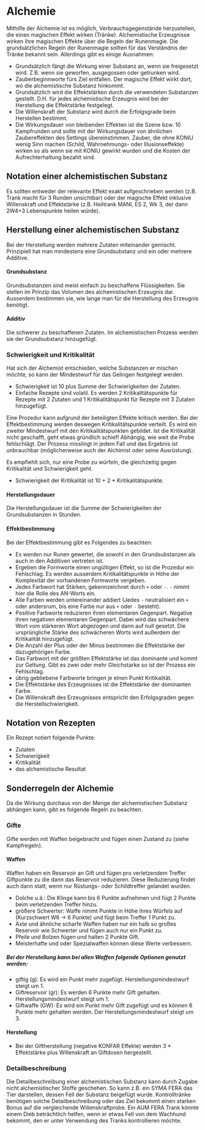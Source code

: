 # Alchemie

Mithilfe der Alchemie ist es möglich, Verbrauchsgegenstände herzustellen, die einen magischen Effekt wirken (Tränke).
Alchemistische Erzeugnisse wirken ihre magischen Effekte über die Regeln der Runenmagie. Die grundsätzlichen Regeln
der Runenmagie sollten für das Verständnis der Tränke bekannt sein. Allerdings gibt es einige Ausnahmen:

* Grundsätzlich fängt die Wirkung einer Substanz an, wenn sie freigesetzt wird. Z.B. wenn sie geworfen, ausgegossen
oder getrunken wird.
* Zauberbeginnworte fürs Ziel entfallen. Der magische Effekt wirkt dort, wo die alchemistische Substanz hinkommt.
* Grundsätzlich wird die Effektstärken durch die verwendeten Substanzen gestellt. D.H. für jedes alchemistische
Erzeugnis wird bei der Herstellung die Effektstärke festgelegt.
* Die Willenskraft der Substanz wird durch die Erfolgsgrade beim Herstellen bestimmt.
* Die Wirkungsdauer von bleibenden Effekten ist die Szene bzw. 10 Kampfrunden und sollte mit der Wirkungsdauer von
ähnlichen Zaubereffekten des Settings übereinstimmen. Zauber, die ohne KONIU wenig Sinn machen (Schild, Wahrnehmungs-
oder Illusionseffekte) wirken so als wenn sie mit KONIU gewirkt wurden und die Kosten der Aufrechterhaltung bezahlt
sind.

## Notation einer alchemistischen Substanz

Es sollten entweder der relevante Effekt exakt aufgeschrieben werden (z.B. Trank macht für 3 Runden unsichtbar) oder
der magische Effekt inklusive Willenskraft und Effektstärke (z.B. Heiltrank MANI, ES 2, Wk 3, der dann 2W4+3
Lebenspunkte heilen würde).

## Herstellung einer alchemistischen Substanz

Bei der Herstellung werden mehrere Zutaten miteinander gemischt. Prinzipiell hat man mindestens eine Grundsubstanz und
ein oder mehrere Additive.

#### Grundsubstanz

Grundsubstanzen sind meist einfach zu beschaffene Flüssigkeiten. Sie stellen im Prinzip das Volumen des
alchemistischen Erzeugnis dar. Ausserdem bestimmen sie, wie lange man für die Herstellung des Erzeugnis benötigt.

#### Additiv

Die schwerer zu beschaffenen Zutaten. Im alchemistischen Prozess werden sie der Grundsubstanz hinzugefügt.

### Schwierigkeit und Kritikalität

Hat sich der Alchemist entschieden, welche Substanzen er mischen möchte, so kann der Mindestwurf für das Gelingen
festgelegt werden.

* Schwierigkeit ist 10 plus Summe der Schwierigkeiten der Zutaten.
* Einfache Rezepte sind volatil. Es werden 2 Kritikalitätspunkte für Rezepte mit 2 Zutaten und 1 Kritikalitätspunkt
für Rezepte mit 3 Zutaten hinzugefügt.

Eine Prozedur kann aufgrund der beteiligten Effekte kritisch werden. Bei der Effektbestimmung werden deswegen
Kritikalitätspunkte verteilt. Es wird ein zweiter Mindestwurf mit den Kritikalitätspunkten gebildet. Ist die
Kritikalität nicht geschafft, geht etwas gründlich schief! Abhängig, wie weit die Probe fehlschlägt. Der Prozess
misslingt in jedem Fall und das Ergebnis ist unbrauchbar (möglicherweise auch der Alchimist oder seine Ausrüstung).

Es empfiehlt sich, nur eine Probe zu würfeln, die gleichzeitig gegen Kritikalität und Schwierigkeit
geht.

* Schwierigkeit der Kritikalität ist 10 + 2 * Kritikalitätspunkte.

#### Herstellungsdauer

Die Herstellungsdauer ist die Summe der Schwierigkeiten der Grundsubstanzen in Stunden.

#### Effektbestimmung

Bei der Effektbestimmung gibt es Folgendes zu beachten:

* Es werden nur Runen gewertet, die sowohl in den Grundsubstanzen als auch in den Additiven vertreten ist.
* Ergeben die Formworte einen ungültigen Effekt, so ist die Prozedur ein Fehlschlag. Es werden ausserdem
Kritikalitätspunkte in Höhe der Komplexität der vorhandenen Formworte vergeben.
* Jedes Farbwort hat Stärken, gekennzeichnet durch `+` oder `-`. `-` nimmt hier die Rolle des AN-Worts ein.
* Alle Farben werden untereinander addiert (Jedes `-` neutralisiert ein `+` oder andersrum, bis eine Farbe nur aus `+`
oder  `-` besteht).
* Positive Farbworte reduzieren ihren elementaren Gegenpart. Negative ihren negativen elementaren Gegenpart. Dabei wird das
schwächere Wort vom stärkeren Wort abgezogen und dann auf null gesetzt. Die ursprüngliche Stärke des schwächeren Worts
wird außerdem der Kritikalität hinzugefügt.
* Die Anzahl der Plus oder der Minus bestimmen die Effektstärke der dazugehörigen Farbe.
* Das Farbwort mit der größten Effektstärke ist das dominante und kommt zur Geltung. Gibt es zwei oder mehr
Gleichstarke so ist der Prozess ein Fehlschlag.
* übrig gebliebene Farbworte bringen je einen Punkt Kritikalität.
* Die Effektstärke des Erzeugnisses ist die Effektstärke der dominanten Farbe.
* Die Willenskraft des Erzeugnisses entspricht den Erfolgsgraden gegen die Herstellschwierigkeit.

## Notation von Rezepten

Ein Rezept notiert folgende Punkte:

* Zutaten
* Schwierigkeit
* Kritikalität
* das alchemistische Resultat

## Sonderregeln der Alchemie

Da die Wirkung durchaus von der Menge der alchemistischen Substanz abhängen kann, gibt es folgende Regeln zu beachten.

### Gifte

Gifte werden mit Waffen beigebracht und fügen einen Zustand zu (siehe Kampfregeln).

#### Waffen

Waffen haben ein Reservoir an Gift und fügen pro verletzendem Treffer Giftpunkte zu die dann das Reservoir reduzieren.
Diese Reduzierung findet auch dann statt, wenn nur Rüstungs- oder Schildtreffer gelandet wurden.

* Dolche u.ä.: Die Klinge kann bis 6 Punkte aufnehmen und fügt 2 Punkte beim verletzenden Treffer hinzu.
* größere Schwerter: Waffe nimmt Punkte in Höhe ihres Würfels auf (Kurzschwert W6 -> 6 Punkte) und fügt beim Treffer
1 Punkt zu.
* Äxte und ähnliche scharfe Waffen haben nur ein halb so großes Reservoir wie Schwerter und fügen auch nur ein Punkt
zu.
* Pfeile und Bolzen fügen und halten 2 Punkte Gift.
* Meisterhafte und oder Spezialwaffen können diese Werte verbessern.

##### Bei der Herstellung kann bei allen Waffen folgende Optionen genutzt werden:

* giftig (g): Es wird ein Punkt mehr zugefügt. Herstellungsmindestwurf steigt um 1.
* Giftreservoir (gr): Es werden 6 Punkte mehr Gift gehalten. Herstellungsmindestwurf steigt um 1.
* Giftwaffe (GW): Es wird ein Punkt mehr Gift zugefügt und es können 6 Punkte mehr gehalten werden. Der
Herstellungsmindestwurf steigt um 3.

#### Herstellung

* Bei der Giftherstellung (negative KONFAR Effekte) werden 3 * Effektstärke plus Willenskraft an Giftdosen
hergestellt.

### Detailbeschreibung

Die Detailbeschreibung einer alchemistischen Substanz kann durch Zugabe nicht alchemistischer Stoffe
geschehen. So kann z.B. ein SYMA FERA das Tier darstellen, dessen Fell der Substanz beigefügt wurde.
Kontrolltränke benötigen solche Detailbeschreibung oder das Ziel bekommt einen starken Bonus auf die vergleichende
Willenskraftprobe. Ein AUM FERA Trank könnte einem Dieb beträchtlich helfen, wenn er
etwas Fell von dem Wachhund bekommt, den er unter Verwendung des Tranks kontrollieren möchte.
